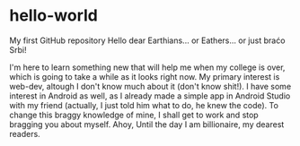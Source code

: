 # hello-world
My first GitHub repository
Hello dear Earthians... or Eathers... or just braćo Srbi! 

I'm here to learn something new that will help me when my college is over, which is going to take a while as it looks right now. My primary interest is web-dev, altough I don't know much about it (don't know shit!). I have some interest in Android as well, as I already made a simple app in Android Studio with my friend (actually, I just told him what to do, he knew the code). To change this braggy knowledge of mine, I shall get to work and stop bragging you about myself. Ahoy, Until the day I am billionaire, my dearest readers. 
